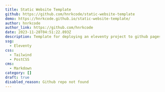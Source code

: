 ```yaml
---
title: Static Website Template
github: https://github.com/hnrkcode/static-website-template
demo: https://hnrkcode.github.io/static-website-template/
author: hnrkcode
author_link: https://github.com/hnrkcode
date: 2023-11-28T04:51:22.893Z
description: Template for deploying an eleventy project to github pages
ssg:
  - Eleventy
css:
  - Tailwind
  - PostCSS
cms:
  - Markdown
category: []
draft: true
disabled_reason: Github repo not found
---
```

